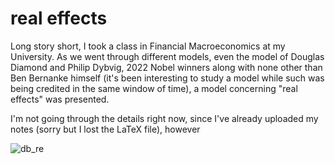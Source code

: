 # real effects

Long story short, I took a class in Financial Macroeconomics at my University. As we went through different models, even the model of Douglas Diamond and Philip Dybvig, 2022 Nobel winners along with none other than Ben Bernanke himself (it's been interesting to study a model while such was being credited in the same window of time), a model concerning "real effects" was presented.

I'm not going through the details right now, since I've already uploaded my notes (sorry but I lost the LaTeX file), however 


![db_re](https://user-images.githubusercontent.com/96867773/230798741-c38e93f7-294c-4742-8553-9f7c6ac64734.gif)
